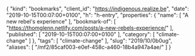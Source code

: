 {
  "kind": "bookmarks",
  "client_id": "https://indigenous.realize.be",
  "date": "2019-10-15T00:07:00+0100",
  "h": "h-entry",
  "properties": {
    "name": [
      "A new rebel's experience"
    ],
    "bookmark-of": [
      "https://thomglenn.netlify.com/posts/a-new-rebels-experience/"
    ],
    "published": [
      "2019-10-15T00:07:00+0100"
    ],
    "category": [
      "climate-change"
    ]
  },
  "tags": [
    "climate-change"
  ],
  "slug": "2019/10/0b0ug",
  "aliases": [
    "/mf2/85caf003-e0ef-458c-a460-18b4a947a4ae/"
  ]
}
